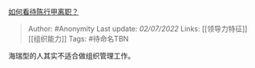 [如何看待陈行甲离职？](https://www.zhihu.com/question/53237421/answer/2553891629)

> Author: #Anonymity 
Last update: *02/07/2022* 
Links: [[领导力特征]] [[组织能力]] 
Tags: #待命名TBN 

海瑞型的人其实不适合做组织管理工作。